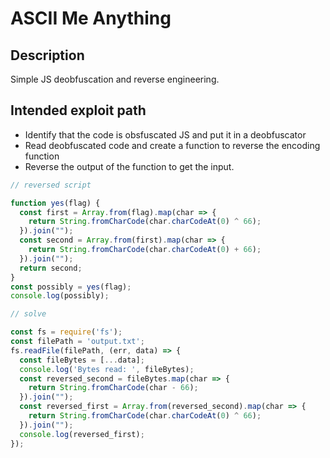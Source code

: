 # ASCII Me Anything

## Description

Simple JS deobfuscation and reverse engineering.

## Intended exploit path

- Identify that the code is obsfuscated JS and put it in a deobfuscator
- Read deobfuscated code and create a function to reverse the encoding function
- Reverse the output of the function to get the input.

```js
// reversed script

function yes(flag) {
  const first = Array.from(flag).map(char => {
    return String.fromCharCode(char.charCodeAt(0) ^ 66);
  }).join("");
  const second = Array.from(first).map(char => {
    return String.fromCharCode(char.charCodeAt(0) + 66);
  }).join("");
  return second;
}
const possibly = yes(flag);
console.log(possibly);

// solve

const fs = require('fs');
const filePath = 'output.txt';
fs.readFile(filePath, (err, data) => {
  const fileBytes = [...data]; 
  console.log('Bytes read: ', fileBytes);
  const reversed_second = fileBytes.map(char => {
    return String.fromCharCode(char - 66);
  }).join("");
  const reversed_first = Array.from(reversed_second).map(char => {
    return String.fromCharCode(char.charCodeAt(0) ^ 66);
  }).join("");
  console.log(reversed_first);
});
```
